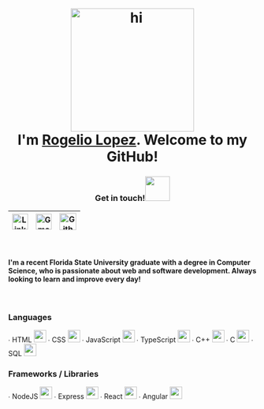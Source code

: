<!-- Inspired by: https://github.com/tusharnankani/tusharnankani -->

<h1 align="center"><img src="https://media.giphy.com/media/26xBukhJ0i8KXADYc/giphy.gif" alt = "hi" height="250px"> <br >I'm <a href="https://www.linkedin.com/in/rogelio-j-lopez/">Rogelio Lopez</a>. Welcome to my GitHub!</h1>

<div align="center">
<h3>
Get in touch!<img src="https://media.giphy.com/media/mGo8dkPOF6GLm/giphy.gif" height="50px">
</h3> 

| [<img src="https://www.svgrepo.com/show/57068/linkedin.svg" alt="Linkedin Logo" width="32">](https://www.linkedin.com/in/rogelio-j-lopez/) | [<img src="https://github.com/tusharnankani/tusharnankani/blob/master/Assets/Gmail.svg" alt="Gmail logo" height="32">](mailto:rogejlopez@gmail.com) | [<img src="https://cdn.svgporn.com/logos/github-icon.svg" alt="Github logo" width="34">](https://github.com/rogelio-lopez) |
|:---:|:---:|:---:|

</div>

<br>
<h4>I'm a recent Florida State University graduate with a degree in Computer Science, who is passionate about web and software development. Always looking to learn and improve every day!</h4>

<br>
<h3>
  Languages
</h3>

∙ HTML <img src="https://upload.wikimedia.org/wikipedia/commons/thumb/6/61/HTML5_logo_and_wordmark.svg/512px-HTML5_logo_and_wordmark.svg.png" height="25px"> ∙ CSS <img src="https://upload.wikimedia.org/wikipedia/commons/thumb/d/d5/CSS3_logo_and_wordmark.svg/1200px-CSS3_logo_and_wordmark.svg.png" height="25px"> ∙ JavaScript <img src="https://cdn.iconscout.com/icon/free/png-256/javascript-2752148-2284965.png" height="25px"> ∙ TypeScript <img src="https://upload.wikimedia.org/wikipedia/commons/thumb/4/4c/Typescript_logo_2020.svg/1200px-Typescript_logo_2020.svg.png" height="25px"> ∙ C++ <img src="https://upload.wikimedia.org/wikipedia/commons/thumb/1/18/ISO_C%2B%2B_Logo.svg/306px-ISO_C%2B%2B_Logo.svg.png" height="25px"> ∙ C <img src="https://cdn.iconscout.com/icon/free/png-256/c-programming-569564.png" height="25px"> ∙ SQL <img src="https://www.logo.wine/a/logo/Oracle_SQL_Developer/Oracle_SQL_Developer-Logo.wine.svg" height="25px">

<h3>
  Frameworks / Libraries
</h3>

∙ NodeJS <img src="https://www.brainfuel.io/images/node-js-new.png" height="25px"> ∙ Express <img src="https://w7.pngwing.com/pngs/925/447/png-transparent-express-js-node-js-javascript-mongodb-node-js-text-trademark-logo.png" height="25px"> ∙ React <img src="https://upload.wikimedia.org/wikipedia/commons/thumb/a/a7/React-icon.svg/1280px-React-icon.svg.png" height="25px"> ∙ Angular <img src="https://upload.wikimedia.org/wikipedia/commons/thumb/c/cf/Angular_full_color_logo.svg/240px-Angular_full_color_logo.svg.png" height="25px">

<br>
<br>
